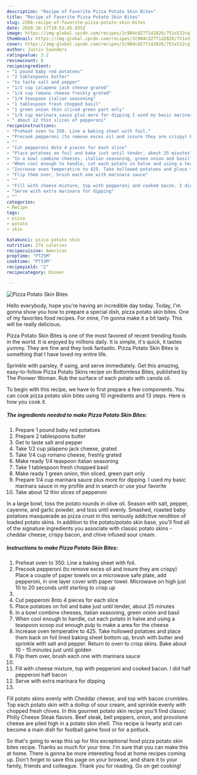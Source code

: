 ```yaml
---
description: "Recipe of Favorite Pizza Potato Skin Bites"
title: "Recipe of Favorite Pizza Potato Skin Bites"
slug: 2266-recipe-of-favorite-pizza-potato-skin-bites
date: 2020-10-17T10:53:45.935Z
image: https://img-global.cpcdn.com/recipes/2c904cd2771d2826/751x532cq70/pizza-potato-skin-bites-recipe-main-photo.jpg
thumbnail: https://img-global.cpcdn.com/recipes/2c904cd2771d2826/751x532cq70/pizza-potato-skin-bites-recipe-main-photo.jpg
cover: https://img-global.cpcdn.com/recipes/2c904cd2771d2826/751x532cq70/pizza-potato-skin-bites-recipe-main-photo.jpg
author: Justin Saunders
ratingvalue: 3.2
reviewcount: 8
recipeingredient:
- "1 pound baby red potatoes"
- "2 tablespoons butter"
- "to taste salt and pepper"
- "1/2 cup jalapeno jack cheese grated"
- "1/4 cup romano cheese freshly grated"
- "1/4 teaspoon italian seasoning"
- "1 tablespoon fresh chopped basil"
- "1 green onion thin sliced green part only"
- "1/4 cup marinara sauce plus more for dipping I used my basic marinara sauce in my profile and in search or use your favorite"
- " about 12 thin slices of pepperoni"
recipeinstructions:
- "Preheat oven to 350. Line a baking sheet with foil."
- "Precook pepperoni (to remove exces oil and insure they are crispy) Place a couple of paper towels on a microwave safe plate, add pepperoni, in one layer cover with paper towel. Microwave on high just 10 to 20 seconds until starting to crisp up"
- ""
- "Cut pepperoni 8nto 4 pieces for each slice"
- "Place potatoes on foil and bake just until tender, about 25 minutes"
- "In a bowl combine cheeses, italian seasoning, green onion and basil"
- "When cool enough to handle, cut each potato in halve and using a teaspoon scoop out enough pulp to make a area for the cheese"
- "Increase oven temperatire to 425. Take hollowed potatoes and place them back on foil lined baking sheet bottom up, brush with butter and sprinkle with salt and pepper. Return to oven to crisp skins. Bake about 10 - 15:minutes just until golden"
- "Flip them over, brush each one with marinara sauce"
- ""
- "Fill with cheese mixture, top with pepperoni and cooked bacon. I did half pepperoni half bacon"
- "Serve with extra marinara for dipping"
- ""
categories:
- Recipe
tags:
- pizza
- potato
- skin

katakunci: pizza potato skin 
nutrition: 274 calories
recipecuisine: American
preptime: "PT25M"
cooktime: "PT33M"
recipeyield: "2"
recipecategory: Dinner

---
```



![Pizza Potato Skin Bites](https://img-global.cpcdn.com/recipes/2c904cd2771d2826/751x532cq70/pizza-potato-skin-bites-recipe-main-photo.jpg)

Hello everybody, hope you're having an incredible day today. Today, I'm gonna show you how to prepare a special dish, pizza potato skin bites. One of my favorites food recipes. For mine, I'm gonna make it a bit tasty. This will be really delicious.

Pizza Potato Skin Bites is one of the most favored of recent trending foods in the world. It is enjoyed by millions daily. It is simple, it's quick, it tastes yummy. They are fine and they look fantastic. Pizza Potato Skin Bites is something that I have loved my entire life.

Sprinkle with parsley, if using, and serve immediately. Get this amazing, easy-to-follow Pizza Potato Skins recipe on Bottomless Bites, published by The Pioneer Woman. Rub the surface of each potato with canola oil.


To begin with this recipe, we have to first prepare a few components. You can cook pizza potato skin bites using 10 ingredients and 13 steps. Here is how you cook it.

<!--inarticleads1-->

##### The ingredients needed to make Pizza Potato Skin Bites:

1. Prepare 1 pound baby red potatoes
1. Prepare 2 tablespoons butter
1. Get to taste salt and pepper
1. Take 1/2 cup jalapeno jack cheese, grated
1. Take 1/4 cup romano cheese, freshly grated
1. Make ready 1/4 teaspoon italian seasoning
1. Take 1 tablespoon fresh chopped basil
1. Make ready 1 green onion, thin sliced, green part only
1. Prepare 1/4 cup marinara sauce plus more for dipping. I used my basic marinara sauce in my profile and in search or use your favorite
1. Take  about 12 thin slices of pepperoni


In a large bowl, toss the potato rounds in olive oil. Season with salt, pepper, cayenne, and garlic powder, and toss until evenly. Smashed, roasted baby potatoes masquerade as pizza crust in this seriously addictive rendition of loaded potato skins. In addition to the potato/potato skin base, you&#39;ll find all of the signature ingredients you associate with classic potato skins - cheddar cheese, crispy bacon, and chive infused sour cream. 

<!--inarticleads2-->

##### Instructions to make Pizza Potato Skin Bites:

1. Preheat oven to 350. Line a baking sheet with foil.
1. Precook pepperoni (to remove exces oil and insure they are crispy) Place a couple of paper towels on a microwave safe plate, add pepperoni, in one layer cover with paper towel. Microwave on high just 10 to 20 seconds until starting to crisp up
1. 
1. Cut pepperoni 8nto 4 pieces for each slice
1. Place potatoes on foil and bake just until tender, about 25 minutes
1. In a bowl combine cheeses, italian seasoning, green onion and basil
1. When cool enough to handle, cut each potato in halve and using a teaspoon scoop out enough pulp to make a area for the cheese
1. Increase oven temperatire to 425. Take hollowed potatoes and place them back on foil lined baking sheet bottom up, brush with butter and sprinkle with salt and pepper. Return to oven to crisp skins. Bake about 10 - 15:minutes just until golden
1. Flip them over, brush each one with marinara sauce
1. 
1. Fill with cheese mixture, top with pepperoni and cooked bacon. I did half pepperoni half bacon
1. Serve with extra marinara for dipping
1. 


Fill potato skins evenly with Cheddar cheese, and top with bacon crumbles. Top each potato skin with a dollop of sour cream, and sprinkle evenly with chopped fresh chives. In this gourmet potato skin recipe you&#39;ll find classic Philly Cheese Steak flavors. Beef steak, bell peppers, onion, and provolone cheese are piled high in a potato skin shell. This recipe is hearty and can become a main dish for football game food or for a potluck. 

So that's going to wrap this up for this exceptional food pizza potato skin bites recipe. Thanks so much for your time. I'm sure that you can make this at home. There is gonna be more interesting food at home recipes coming up. Don't forget to save this page on your browser, and share it to your family, friends and colleague. Thank you for reading. Go on get cooking!
